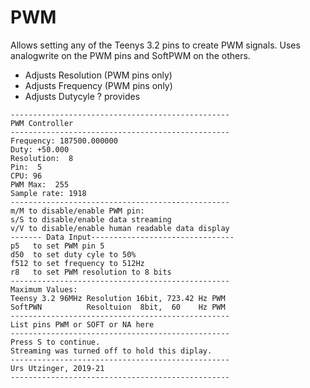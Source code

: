 # PWM
Allows setting any of the Teenys 3.2 pins to create PWM signals.
Uses analogwrite on the PWM pins and SoftPWM on the others.
- Adjusts Resolution (PWM pins only)
- Adjusts Frequency (PWM pins only)
- Adjusts Dutycyle
? provides
```
-------------------------------------------------
PWM Controller
-------------------------------------------------
Frequency: 187500.000000
Duty: +50.000
Resolution:  8
Pin:  5
CPU: 96
PWM Max:  255
Sample rate: 1918
-------------------------------------------------
m/M to disable/enable PWM pin: 
s/S to disable/enable data streaming
v/V to disable/enable human readable data display
------- Data Input--------------------------------
p5   to set PWM pin 5
d50  to set duty cyle to 50%
f512 to set frequency to 512Hz
r8   to set PWM resolution to 8 bits
-------------------------------------------------
Maximum Values:
Teensy 3.2 96MHz Resolution 16bit, 723.42 Hz PWM 
SoftPWN          Resoltuion  8bit,  60    Hz PWM 
-------------------------------------------------
List pins PWM or SOFT or NA here
-------------------------------------------------
Press S to continue.
Streaming was turned off to hold this diplay.
-------------------------------------------------
Urs Utzinger, 2019-21
-------------------------------------------------
```